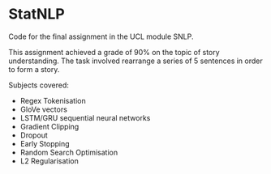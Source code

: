# StatNLP
Code for the final assignment in the UCL module SNLP. 

This assignment achieved a grade of 90% on the topic of story understanding. The task involved 
rearrange a series of 5 sentences in order to form a story.

Subjects covered:
* Regex Tokenisation
* GloVe vectors
* LSTM/GRU sequential neural networks
* Gradient Clipping
* Dropout
* Early Stopping
* Random Search Optimisation
* L2 Regularisation
